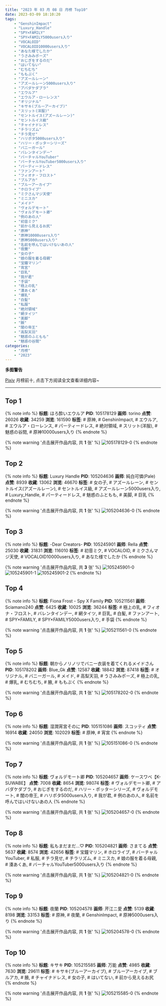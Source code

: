 ```yaml
---
title: "2023 年 03 月 08 日 月榜 Top10"
date: 2023-03-09 18:10:20
tags:
    - "GenshinImpact"
    - "Luxury_Handle"
    - "SPY×FAMILY"
    - "SPY×FAMILY5000users入り"
    - "VOCALOID"
    - "VOCALOID10000users入り"
    - "あなた様でしたか"
    - "うさみみポーズ"
    - "おじぎをするのだ"
    - "はいてない"
    - "むちむち"
    - "ももぷく"
    - "アズールレーン"
    - "アズールレーン5000users入り"
    - "アバダケダブラ"
    - "エウルア"
    - "エウルア・ローレンス"
    - "オリジナル"
    - "キサキ(ブルーアーカイブ)"
    - "スリット(洋服)"
    - "セントルイス(アズールレーン)"
    - "セントルイス級"
    - "チャイナドレス"
    - "チラリズム"
    - "チラ見せ"
    - "ハリポタ5000users入り"
    - "ハリー・ポッターシリーズ"
    - "バニーガール"
    - "バレンタインデー"
    - "バーチャルYouTuber"
    - "バーチャルYouTuber5000users入り"
    - "パーティードレス"
    - "ファンアート"
    - "フィオナ・フロスト"
    - "ブルアカ"
    - "ブルーアーカイブ"
    - "ホロライブ"
    - "ミクさんマジ天使"
    - "ミニスカ"
    - "メイド"
    - "ヴォルデモート"
    - "ヴォルデモート卿"
    - "例のあの人"
    - "初音ミク"
    - "前から見えるお尻"
    - "原神"
    - "原神10000users入り"
    - "原神5000users入り"
    - "名前を呼んではいけないあの人"
    - "夜蘭"
    - "女の子"
    - "娘の服を着る母親"
    - "宝鐘マリン"
    - "宵宮"
    - "巨乳"
    - "我が君"
    - "手袋"
    - "極上の乳"
    - "湊あくあ"
    - "爆乳"
    - "白髪"
    - "私服"
    - "絶対領域"
    - "網タイツ"
    - "美脚"
    - "腋"
    - "闇の帝王"
    - "高梨天羽"
    - "魅惑のふともも"
    - "魅惑の谷間"
categories:
    - "月榜"
    - "2023"
---
```


<i class="fa fa-triangle-exclamation"></i>**多图警告**<i class="fa fa-triangle-exclamation"></i>

[Pixiv](https://www.pixiv.net/) 月榜前十, 点击下方阅读全文查看详细内容~

<!-- more -->

---

## Top 1

{% note info %}
**标题**: ほろ酔いエウルア
**PID**: 105178129 **画师**: torino
**点赞**: 26026 **收藏**: 34259 **浏览**: 161590
**标签**: # 原神, # GenshinImpact, # エウルア, # エウルア・ローレンス, # パーティードレス, # 絶対領域, # スリット(洋服), # 魅惑の谷間, # 原神10000users入り
{% endnote %}

{% note warning '点击展开作品内容, 共 **1** 张' %}
![105178129-0](https://i.pixiv.re/img-original/img/2023/02/08/00/00/29/105178129_p0.jpg)
{% endnote %}

## Top 2

{% note info %}
**标题**: Luxury Handle
**PID**: 105204636 **画师**: 純白可憐(Pale)
**点赞**: 8939 **收藏**: 13062 **浏览**: 46670
**标签**: # 女の子, # アズールレーン, # セントルイス(アズールレーン), # セントルイス級, # アズールレーン5000users入り, # Luxury_Handle, # パーティードレス, # 魅惑のふともも, # 美脚, # 巨乳
{% endnote %}

{% note warning '点击展开作品内容, 共 **1** 张' %}
![105204636-0](https://i.pixiv.re/img-original/img/2023/02/09/00/01/03/105204636_p0.jpg)
{% endnote %}

## Top 3

{% note info %}
**标题**: -Dear Creators-
**PID**: 105245901 **画师**: Rella
**点赞**: 25030 **收藏**: 31831 **浏览**: 116010
**标签**: # 初音ミク, # VOCALOID, # ミクさんマジ天使, # VOCALOID10000users入り, # あなた様でしたか
{% endnote %}

{% note warning '点击展开作品内容, 共 **3** 张' %}
![105245901-0](https://i.pixiv.re/img-original/img/2023/02/10/16/39/04/105245901_p0.jpg)
![105245901-1](https://i.pixiv.re/img-original/img/2023/02/10/16/39/04/105245901_p1.jpg)
![105245901-2](https://i.pixiv.re/img-original/img/2023/02/10/16/39/04/105245901_p2.jpg)
{% endnote %}

## Top 4

{% note info %}
**标题**: Fiona Frost - Spy X Family
**PID**: 105211561 **画师**: Sciamano240
**点赞**: 6425 **收藏**: 10025 **浏览**: 36244
**标签**: # 極上の乳, # フィオナ・フロスト, # バレンタインデー, # 網タイツ, # 巨乳, # 白髪, # ファンアート, # SPY×FAMILY, # SPY×FAMILY5000users入り, # 手袋
{% endnote %}

{% note warning '点击展开作品内容, 共 **1** 张' %}
![105211561-0](https://i.pixiv.re/img-original/img/2023/02/09/07/36/49/105211561_p0.png)
{% endnote %}

## Top 5

{% note info %}
**标题**: 朝からノリノリでバニー衣装を着てくれるメイドさん
**PID**: 105178202 **画师**: Blue_Gk
**点赞**: 12587 **收藏**: 18842 **浏览**: 87418
**标签**: # オリジナル, # バニーガール, # メイド, # 高梨天羽, # うさみみポーズ, # 極上の乳, # 爆乳, # むちむち, # 腋, # ももぷく
{% endnote %}

{% note warning '点击展开作品内容, 共 **1** 张' %}
![105178202-0](https://i.pixiv.re/img-original/img/2023/02/08/00/00/53/105178202_p0.png)
{% endnote %}

## Top 6

{% note info %}
**标题**: 湿潤宵宮そのに
**PID**: 105151086 **画师**: スコッティ
**点赞**: 16914 **收藏**: 24050 **浏览**: 102029
**标签**: # 原神, # 宵宮
{% endnote %}

{% note warning '点击展开作品内容, 共 **1** 张' %}
![105151086-0](https://i.pixiv.re/img-original/img/2023/02/07/00/00/05/105151086_p0.jpg)
{% endnote %}

## Top 7

{% note info %}
**标题**: ヴォルデモート卿
**PID**: 105204657 **画师**: ケースワベ【K-SUWABE】
**点赞**: 7008 **收藏**: 8654 **浏览**: 98074
**标签**: # ヴォルデモート卿, # アバダケダブラ, # おじぎをするのだ, # ハリー・ポッターシリーズ, # ヴォルデモート, # 闇の帝王, # ハリポタ5000users入り, # 我が君, # 例のあの人, # 名前を呼んではいけないあの人
{% endnote %}

{% note warning '点击展开作品内容, 共 **1** 张' %}
![105204657-0](https://i.pixiv.re/img-original/img/2023/02/09/00/01/15/105204657_p0.jpg)
{% endnote %}

## Top 8

{% note info %}
**标题**: 私もまだまだ…♡
**PID**: 105204821 **画师**: さまてる
**点赞**: 5637 **收藏**: 8574 **浏览**: 42656
**标签**: # 宝鐘マリン, # ホロライブ, # バーチャルYouTuber, # 私服, # チラ見せ, # チラリズム, # ミニスカ, # 娘の服を着る母親, # 湊あくあ, # バーチャルYouTuber5000users入り
{% endnote %}

{% note warning '点击展开作品内容, 共 **1** 张' %}
![105204821-0](https://i.pixiv.re/img-original/img/2023/02/09/00/03/40/105204821_p0.jpg)
{% endnote %}

## Top 9

{% note info %}
**标题**: 夜蘭
**PID**: 105204578 **画师**: 芹江ニ愛
**点赞**: 5139 **收藏**: 8198 **浏览**: 33153
**标签**: # 原神, # 夜蘭, # GenshinImpact, # 原神5000users入り
{% endnote %}

{% note warning '点击展开作品内容, 共 **1** 张' %}
![105204578-0](https://i.pixiv.re/img-original/img/2023/02/09/00/00/41/105204578_p0.jpg)
{% endnote %}

## Top 10

{% note info %}
**标题**: キサキ
**PID**: 105215585 **画师**: 万能
**点赞**: 4985 **收藏**: 7630 **浏览**: 29611
**标签**: # キサキ(ブルーアーカイブ), # ブルーアーカイブ, # ブルアカ, # 腋, # チャイナドレス, # 女の子, # はいてない, # 前から見えるお尻
{% endnote %}

{% note warning '点击展开作品内容, 共 **1** 张' %}
![105215585-0](https://i.pixiv.re/img-original/img/2023/02/09/16/49/21/105215585_p0.jpg)
{% endnote %}
